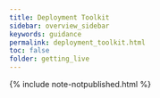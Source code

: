 ```yaml
---
title: Deployment Toolkit
sidebar: overview_sidebar
keywords: guidance
permalink: deployment_toolkit.html
toc: false
folder: getting_live
---
```


{% include note-notpublished.html %}

